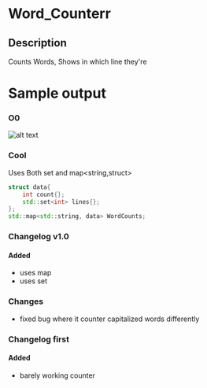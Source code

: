 
# Word_Counterr

## Description
Counts Words, Shows in which line they're

# Sample output
### O0  
![alt text](https://i.imgur.com/UFrgu8v.png)


### Cool
Uses Both set and map<string,struct>

```c++
struct data{
    int count{};
    std::set<int> lines{};
};
std::map<std::string, data> WordCounts;
```

### Changelog v1.0
#### Added
 - uses map 
 - uses set
### Changes
- fixed bug where it counter capitalized words differently

### Changelog first
#### Added
 - barely working counter
